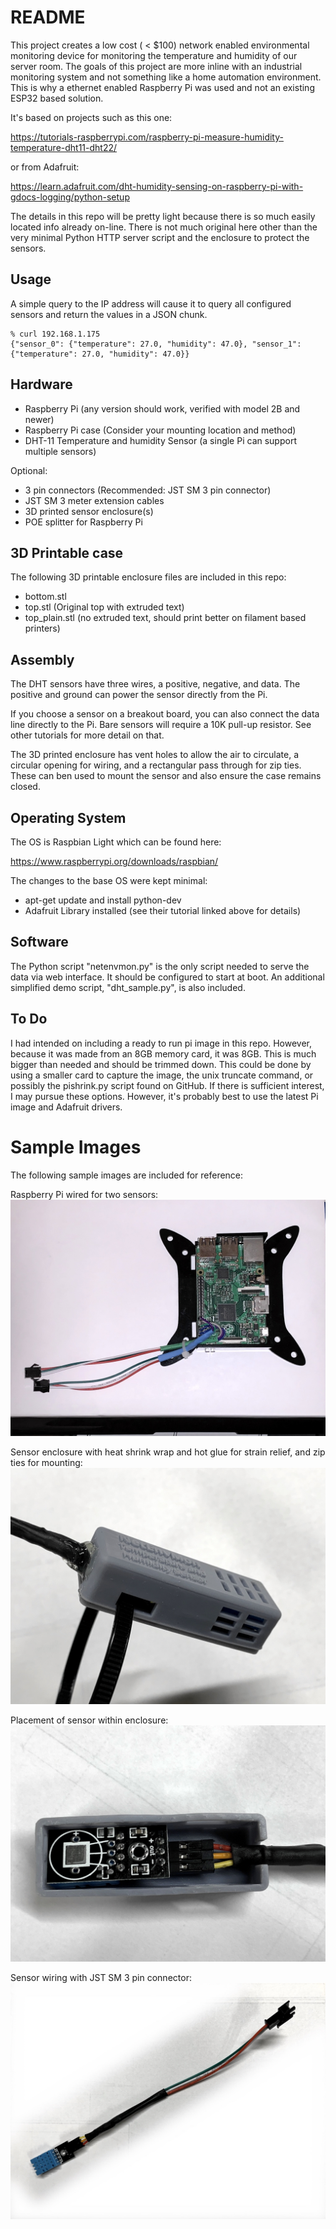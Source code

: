 # README #

This project creates a low cost ( < $100) network enabled environmental monitoring device for monitoring the temperature and humidity of our server room. The goals of this project are more inline with an industrial monitoring system and not something like a home automation environment. This is why a ethernet enabled Raspberry Pi was used and not an existing ESP32 based solution.

It's based on projects such as this one:

https://tutorials-raspberrypi.com/raspberry-pi-measure-humidity-temperature-dht11-dht22/

or from Adafruit:

https://learn.adafruit.com/dht-humidity-sensing-on-raspberry-pi-with-gdocs-logging/python-setup

The details in this repo will be pretty light because there is so much easily located info already on-line. There is not much original here other than the very minimal Python HTTP server script and the enclosure to protect the sensors.

## Usage

A simple query to the IP address will cause it to query all configured sensors and return the values in a JSON chunk.

```
% curl 192.168.1.175
{"sensor_0": {"temperature": 27.0, "humidity": 47.0}, "sensor_1": {"temperature": 27.0, "humidity": 47.0}}
```

## Hardware

* Raspberry Pi (any version should work, verified with model 2B and newer)
* Raspberry Pi case (Consider your mounting location and method)
* DHT-11 Temperature and humidity Sensor (a single Pi can support multiple sensors)

Optional:

* 3 pin connectors (Recommended: JST SM 3 pin connector)
* JST SM 3 meter extension cables
* 3D printed sensor enclosure(s)
* POE splitter for Raspberry Pi

## 3D Printable case

The following 3D printable enclosure files are included in this repo:

* bottom.stl
* top.stl (Original top with extruded text)
* top_plain.stl (no extruded text, should print better on filament based printers)

## Assembly

The DHT sensors have three wires, a positive, negative, and data. The positive and ground can power the sensor directly from the Pi.

If you choose a sensor on a breakout board, you can also connect the data line directly to the Pi. Bare sensors will require a 10K pull-up resistor. See other tutorials for more detail on that.

The 3D printed enclosure has vent holes to allow the air to circulate, a circular opening for wiring, and a rectangular pass through for zip ties. These can ben used to mount the sensor and also ensure the case remains closed.

## Operating System

The OS is Raspbian Light which can be found here:

https://www.raspberrypi.org/downloads/raspbian/

The changes to the base OS were kept minimal:

* apt-get update and install python-dev
* Adafruit Library installed (see their tutorial linked above for details)

## Software

The Python script "netenvmon.py" is the only script needed to serve the data via web interface. It should be configured to start at boot. An additional simplified demo script, "dht_sample.py", is also included.

## To Do

I had intended on including a ready to run pi image in this repo. However, because it was made from an 8GB memory card, it was 8GB. This is much bigger than needed and should be trimmed down. This could be done by using a smaller card to capture the image, the unix truncate command, or possibly the pishrink.py script found on GitHub. If there is sufficient interest, I may pursue these options. However, it's probably best to use the latest Pi image and Adafruit drivers.

# Sample Images

The following sample images are included for reference:

Raspberry Pi wired for two sensors:
![alt text](./pi_wiring.jpg "Raspberry Pi wired for two sensors")

Sensor enclosure with heat shrink wrap and hot glue for strain relief, and zip ties for mounting:
![alt text](./sensor_enclosure.jpg "Sensor enclosure with heat shrink wrap and hot glue for strain relief")

Placement of sensor within enclosure:
![alt text](./sensor_placement.jpg "Placement of sensor within enclosure")

Sensor wiring with JST SM 3 pin connector:
![alt text](./sensor_wiring.jpg "Sensor Wiring")
